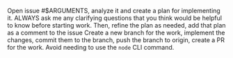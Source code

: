 Open issue #$ARGUMENTS, analyze it and create a plan for implementing it.
ALWAYS ask me any clarifying questions that you think would be helpful to know before starting work.
Then, refine the plan as needed, add that plan as a comment to the issue
Create a new branch for the work, implement the changes, commit them to the branch, push the branch to origin, create a PR for the work.
Avoid needing to use the `node` CLI command.